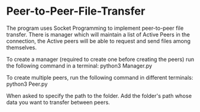 # Peer-to-Peer-File-Transfer
The program uses Socket Programming to implement peer-to-peer file transfer. There is manager which will maintain a list of Active Peers in the connection, the Active peers will be able to request and send files among themselves.

To create a manager (required to create one before creating the peers) run the following command in a terminal:
  python3 Manager.py

To create multiple peers, run the following command in different terminals:
  python3 Peer.py
  
 When asked to specify the path to the folder. Add the folder's path whose data you want to transfer between peers.
